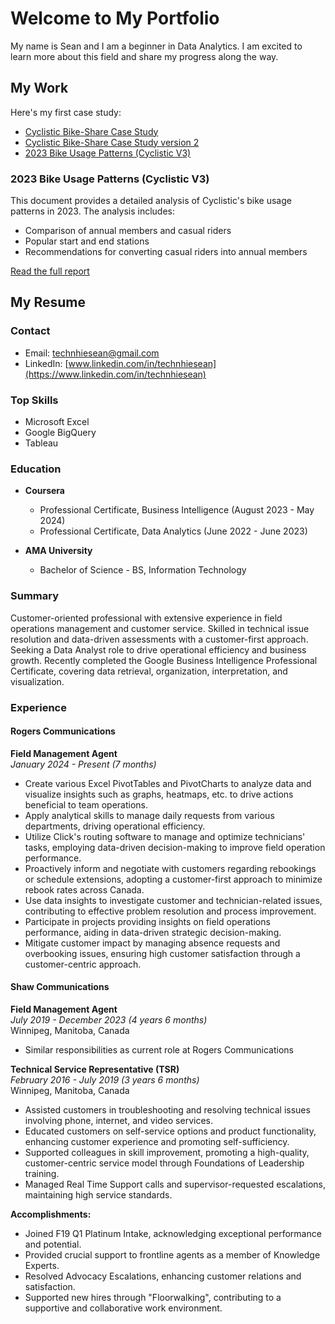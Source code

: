 <link rel="stylesheet" href="styles.css">

# Welcome to My Portfolio

My name is Sean and I am a beginner in Data Analytics. I am excited to learn more about this field and share my progress along the way.

## My Work

Here's my first case study:

- [Cyclistic Bike-Share Case Study](cyclistic_bike_share.html)
- [Cyclistic Bike-Share Case Study version 2](cyclistic_bike_share_ver_2.html)
- [2023 Bike Usage Patterns (Cyclistic V3)](2023_Bike_Usage_Patterns.pdf)

### 2023 Bike Usage Patterns (Cyclistic V3)
This document provides a detailed analysis of Cyclistic's bike usage patterns in 2023. The analysis includes:
- Comparison of annual members and casual riders
- Popular start and end stations
- Recommendations for converting casual riders into annual members

[Read the full report](2023_Bike_Usage_Patterns.pdf)

## My Resume

### Contact
- Email: technhiesean@gmail.com
- LinkedIn: [www.linkedin.com/in/technhiesean](https://www.linkedin.com/in/technhiesean)

### Top Skills
- Microsoft Excel
- Google BigQuery
- Tableau

### Education

- **Coursera**
  - Professional Certificate, Business Intelligence (August 2023 - May 2024)
  - Professional Certificate, Data Analytics (June 2022 - June 2023)

- **AMA University**
  - Bachelor of Science - BS, Information Technology

### Summary
Customer-oriented professional with extensive experience in field operations management and customer service. Skilled in technical issue resolution and data-driven assessments with a customer-first approach. Seeking a Data Analyst role to drive operational efficiency and business growth. Recently completed the Google Business Intelligence Professional Certificate, covering data retrieval, organization, interpretation, and visualization.

### Experience

#### Rogers Communications
**Field Management Agent**  
*January 2024 - Present (7 months)*

- Create various Excel PivotTables and PivotCharts to analyze data and visualize insights such as graphs, heatmaps, etc. to drive actions beneficial to team operations.
- Apply analytical skills to manage daily requests from various departments, driving operational efficiency.
- Utilize Click's routing software to manage and optimize technicians' tasks, employing data-driven decision-making to improve field operation performance.
- Proactively inform and negotiate with customers regarding rebookings or schedule extensions, adopting a customer-first approach to minimize rebook rates across Canada.
- Use data insights to investigate customer and technician-related issues, contributing to effective problem resolution and process improvement.
- Participate in projects providing insights on field operations performance, aiding in data-driven strategic decision-making.
- Mitigate customer impact by managing absence requests and overbooking issues, ensuring high customer satisfaction through a customer-centric approach.

#### Shaw Communications
**Field Management Agent**  
*July 2019 - December 2023 (4 years 6 months)*  
Winnipeg, Manitoba, Canada

- Similar responsibilities as current role at Rogers Communications

**Technical Service Representative (TSR)**  
*February 2016 - July 2019 (3 years 6 months)*  
Winnipeg, Manitoba, Canada

- Assisted customers in troubleshooting and resolving technical issues involving phone, internet, and video services.
- Educated customers on self-service options and product functionality, enhancing customer experience and promoting self-sufficiency.
- Supported colleagues in skill improvement, promoting a high-quality, customer-centric service model through Foundations of Leadership training.
- Managed Real Time Support calls and supervisor-requested escalations, maintaining high service standards.

**Accomplishments:**
- Joined F19 Q1 Platinum Intake, acknowledging exceptional performance and potential.
- Provided crucial support to frontline agents as a member of Knowledge Experts.
- Resolved Advocacy Escalations, enhancing customer relations and satisfaction.
- Supported new hires through "Floorwalking", contributing to a supportive and collaborative work environment.